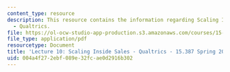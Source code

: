 ```yaml
---
content_type: resource
description: This resource contains the information regarding Scaling Inside Sales
  - Qualtrics.
file: https://ol-ocw-studio-app-production.s3.amazonaws.com/courses/15-387-entrepreneurial-sales-spring-2015/004a4f272ebf089e32fcae0d2916b302_MIT15_387S15_Lecture10.pdf
file_type: application/pdf
resourcetype: Document
title: 'Lecture 10: Scaling Inside Sales - Qualtrics - 15.387 Spring 2015'
uid: 004a4f27-2ebf-089e-32fc-ae0d2916b302
---
```

